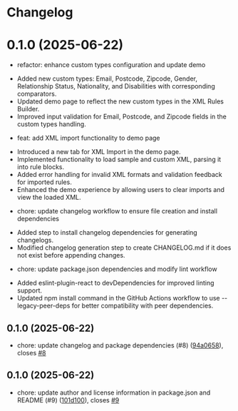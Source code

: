 # Changelog
# 0.1.0 (2025-06-22)

* refactor: enhance custom types configuration and update demo

- Added new custom types: Email, Postcode, Zipcode, Gender, Relationship Status, Nationality, and Disabilities with corresponding comparators.
- Updated demo page to reflect the new custom types in the XML Rules Builder.
- Improved input validation for Email, Postcode, and Zipcode fields in the custom types handling.

* feat: add XML import functionality to demo page

- Introduced a new tab for XML Import in the demo page.
- Implemented functionality to load sample and custom XML, parsing it into rule blocks.
- Added error handling for invalid XML formats and validation feedback for imported rules.
- Enhanced the demo experience by allowing users to clear imports and view the loaded XML.

* chore: update changelog workflow to ensure file creation and install dependencies

- Added step to install changelog dependencies for generating changelogs.
- Modified changelog generation step to create CHANGELOG.md if it does not exist before appending changes.

* chore: update package.json dependencies and modify lint workflow

- Added eslint-plugin-react to devDependencies for improved linting support.
- Updated npm install command in the GitHub Actions workflow to use --legacy-peer-deps for better compatibility with peer dependencies.



## 0.1.0 (2025-06-22)

* chore: update changelog and package dependencies (#8) ([94a0658](https://github.com/dwkstuart/xml-rule-builder/commit/94a0658)), closes [#8](https://github.com/dwkstuart/xml-rule-builder/issues/8)



## 0.1.0 (2025-06-22)

* chore: update author and license information in package.json and README (#9) ([101d100](https://github.com/dwkstuart/xml-rule-builder/commit/101d100)), closes [#9](https://github.com/dwkstuart/xml-rule-builder/issues/9)



